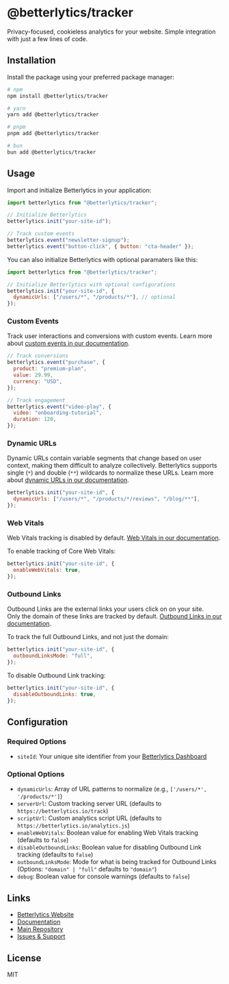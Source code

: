 # @betterlytics/tracker

Privacy-focused, cookieless analytics for your website. Simple integration with just a few lines of code.

## Installation

Install the package using your preferred package manager:

```bash
# npm
npm install @betterlytics/tracker

# yarn
yarn add @betterlytics/tracker

# pnpm
pnpm add @betterlytics/tracker

# bun
bun add @betterlytics/tracker
```

## Usage

Import and initialize Betterlytics in your application:

```javascript
import betterlytics from "@betterlytics/tracker";

// Initialize Betterlytics
betterlytics.init("your-site-id");

// Track custom events
betterlytics.event("newsletter-signup");
betterlytics.event("button-click", { button: "cta-header" });
```

You can also initialize Betterlytics with optional paramaters like this:

```javascript
import betterlytics from "@betterlytics/tracker";

// Initialize Betterlytics with optional configurations
betterlytics.init("your-site-id", {
  dynamicUrls: ["/users/*", "/products/*"], // optional
});
```

### Custom Events

Track user interactions and conversions with custom events. Learn more about [custom events in our documentation](https://betterlytics.io/docs/integration/custom-events).

```javascript
// Track conversions
betterlytics.event("purchase", {
  product: "premium-plan",
  value: 29.99,
  currency: "USD",
});

// Track engagement
betterlytics.event("video-play", {
  video: "onboarding-tutorial",
  duration: 120,
});
```

### Dynamic URLs

Dynamic URLs contain variable segments that change based on user context, making them difficult to analyze collectively. Betterlytics supports single (`*`) and double (`**`) wildcards to normalize these URLs. Learn more about [dynamic URLs in our documentation](https://betterlytics.io/docs/integration/dynamic-urls).

```javascript
betterlytics.init("your-site-id", {
  dynamicUrls: ["/users/*", "/products/*/reviews", "/blog/**"],
});
```

### Web Vitals

Web Vitals tracking is disabled by default. [Web Vitals in our documentation](https://betterlytics.io/docs/integration/web-vitals).

To enable tracking of Core Web Vitals:

```javascript
betterlytics.init("your-site-id", {
  enableWebVitals: true,
});
```

### Outbound Links

Outbound Links are the external links your users click on on your site.\
Only the domain of these links are tracked by default. [Outbound Links in our documentation](https://betterlytics.io/docs/integration/outbound-links).

To track the full Outbound Links, and not just the domain:

```javascript
betterlytics.init("your-site-id", {
  outboundLinksMode: "full",
});
```

To disable Outbound Link tracking:

```javascript
betterlytics.init("your-site-id", {
  disableOutboundLinks: true,
});
```

## Configuration

### Required Options

- `siteId`: Your unique site identifier from your [Betterlytics Dashboard](https://betterlytics.io)

### Optional Options

- `dynamicUrls`: Array of URL patterns to normalize (e.g., `['/users/*', '/products/*']`)
- `serverUrl`: Custom tracking server URL (defaults to `https://betterlytics.io/track`)
- `scriptUrl`: Custom analytics script URL (defaults to `https://betterlytics.io/analytics.js`)
- `enableWebVitals`: Boolean value for enabling Web Vitals tracking (defaults to `false`)
- `disableOutboundLinks`: Boolean value for disabling Outbound Link tracking (defaults to `false`)
- `outboundLinksMode`: Mode for what is being tracked for Outbound Links (Options: `"domain" | "full"` defaults to `"domain"`)
- `debug`: Boolean value for console warnings (defaults to `false`)

## Links

- [Betterlytics Website](https://betterlytics.io)
- [Documentation](https://betterlytics.io/docs)
- [Main Repository](https://github.com/betterlytics/betterlytics)
- [Issues & Support](https://github.com/betterlytics/tracker/issues)

## License

MIT
